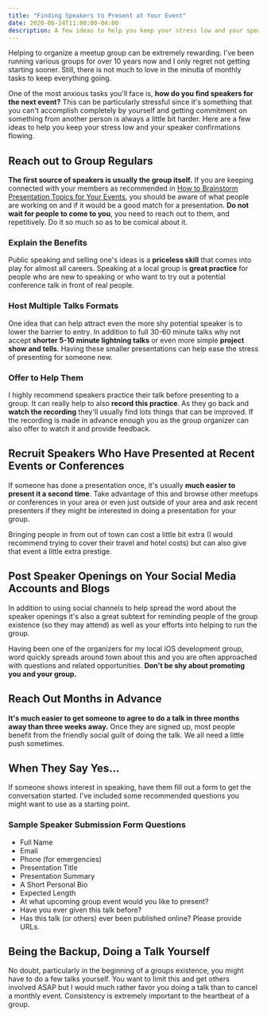 ```yaml
---
title: "Finding Speakers to Present at Your Event"
date: 2020-06-24T11:00:00-04:00
description: A few ideas to help you keep your stress low and your speaker confirmations flowing.
---
```


Helping to organize a meetup group can be extremely rewarding. I've been running various groups for over 10 years now and I only regret not getting starting sooner. Still, there is not much to love in the minutia of monthly tasks to keep everything going. 

One of the most anxious tasks you'll face is, **how do you find speakers for the next event?** This can be particularly stressful since it's something that you can't accomplish completely by yourself and getting commitment on something from another person is always a little bit harder. Here are a few ideas to help you keep your stress low and your speaker confirmations flowing.

## Reach out to Group Regulars

**The first source of speakers is usually the group itself.** If you are keeping connected with your members as recommended in [How to Brainstorm Presentation Topics for Your Events](/blog/how-to-brainstorm-presentation-topics-for-your-events/), you should be aware of what people are working on and if it would be a good match for a presentation. **Do not wait for people to come to you**, you need to reach out to them, and repetitively. Do it so much so as to be comical about it.

### Explain the Benefits

Public speaking and selling one's ideas is a **priceless skill** that comes into play for almost all careers. Speaking at a local group is **great practice** for people who are new to speaking or who want to try out a potential conference talk in front of real people.

### Host Multiple Talks Formats

One idea that can help attract even the more shy potential speaker is to lower the barrier to entry. In addition to full 30-60 minute talks why not accept **shorter 5-10 minute lightning talks** or even more simple **project show and tells**. Having these smaller presentations can help ease the stress of presenting for someone new.

### Offer to Help Them

I highly recommend speakers practice their talk before presenting to a group. It can really help to also **record this practice**. As they go back and **watch the recording** they'll usually find lots things that can be improved. If the recording is made in advance enough you as the group organizer can also offer to watch it and provide feedback.

## Recruit Speakers Who Have Presented at Recent Events or Conferences

If someone has done a presentation once, it's usually **much easier to present it a second time**. Take advantage of this and browse other meetups or conferences in your area or even just outside of your area and ask recent presenters if they might be interested in doing a presentation for your group. 

Bringing people in from out of town can cost a little bit extra (I would recommend trying to cover their travel and hotel costs) but can also give that event a little extra prestige. 

## Post Speaker Openings on Your Social Media Accounts and Blogs

In addition to using social channels to help spread the word about the speaker openings it's also a great subtext for reminding people of the group existence (so they may attend) as well as your efforts into helping to run the group.

Having been one of the organizers for my local iOS development group, word quickly spreads around town about this and you are often approached with questions and related opportunities. **Don't be shy about promoting you and your group.**

## Reach Out Months in Advance

**It's much easier to get someone to agree to do a talk in three months away than three weeks away.** Once they are signed up, most people benefit from the friendly social guilt of doing the talk. We all need a little push sometimes.

## When They Say Yes...

If someone shows interest in speaking, have them fill out a form to get the conversation started. I've included some recommended questions you might want to use as a starting point.

### Sample Speaker Submission Form Questions

* Full Name
* Email
* Phone (for emergencies)
* Presentation Title
* Presentation Summary
* A Short Personal Bio
* Expected Length
* At what upcoming group event would you like to present?
* Have you ever given this talk before?
* Has this talk (or others) ever been published online? Please provide URLs.

## Being the Backup, Doing a Talk Yourself

No doubt, particularly in the beginning of a groups existence, you might have to do a few talks yourself. You want to limit this and get others involved ASAP but I would much rather favor you doing a talk than to cancel a monthly event. Consistency is extremely important to the heartbeat of a group.
